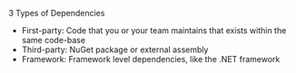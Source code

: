 3 Types of Dependencies
- First-party: Code that you or your team maintains that exists within the same code-base
- Third-party: NuGet package or external assembly
- Framework: Framework level dependencies, like the .NET framework

